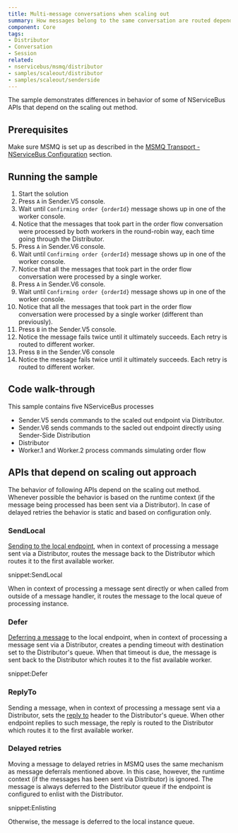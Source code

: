 ```yaml
---
title: Multi-message conversations when scaling out
summary: How messages belong to the same conversation are routed depending on the scaling out approach used
component: Core
tags:
- Distributor
- Conversation
- Session
related:
- nservicebus/msmq/distributor
- samples/scaleout/distributor
- samples/scaleout/senderside
---
```


The sample demonstrates differences in behavior of some of NServiceBus APIs that depend on the scaling out method.

## Prerequisites

Make sure MSMQ is set up as described in the [MSMQ Transport - NServiceBus Configuration](/nservicebus/msmq/#nservicebus-configuration) section.

## Running the sample

 1. Start the solution
 2. Press `A` in Sender.V5 console.
 3. Wait until `Confirming order {orderId}` message shows up in one of the worker console.
 4. Notice that the messages that took part in the order flow conversation were processed by both workers in the round-robin way, each time going through the Distributor.
 5. Press `A` in Sender.V6 console.
 6. Wait until `Confirming order {orderId}` message shows up in one of the worker console.
 7. Notice that all the messages that took part in the order flow conversation were processed by a single worker.
 8. Press `A` in Sender.V6 console.
 9. Wait until `Confirming order {orderId}` message shows up in one of the worker console.
 10. Notice that all the messages that took part in the order flow conversation were processed by a single worker (different than previously).
 11. Press `B` in the Sender.V5 console.
 12. Notice the message fails twice until it ultimately succeeds. Each retry is routed to different worker.
 13. Press `B` in the Sender.V6 console
 14. Notice the message fails twice until it ultimately succeeds. Each retry is routed to different worker.

## Code walk-through
 
This sample contains five NServiceBus processes

 * Sender.V5 sends commands to the scaled out endpoint via Distributor.
 * Sender.V6 sends commands to the sacled out endpoint directly using Sender-Side Distribution
 * Distributor
 * Worker.1 and Worker.2 process commands simulating order flow

## APIs that depend on scaling out approach

The behavior of following APIs depend on the scaling out method. Whenever possible the behavior is based on the runtime context (if the message being processed has been sent via a Distributor). In case of delayed retries the behavior is static and based on configuration only.

### SendLocal

[Sending to the local endpoint](/nservicebus/messaging/send-a-message.md#sending-to-self), when in context of processing a message sent via a Distributor, routes the message back to the Distributor which routes it to the first available worker.

snippet:SendLocal

When in context of processing a message sent directly or when called from outside of a message handler, it routes the message to the local queue of processing instance.

### Defer

[Deferring a message](/nservicebus/messaging/delayed-delivery) to the local endpoint, when in context of processing a message sent via a Distributor, creates a pending timeout with destination set to the Distributor's queue. When that timeout is due, the message is sent back to the Distributor which routes it to the fist available worker.

snippet:Defer

### ReplyTo

Sending a message, when in context of processing a message sent via a Distributor, sets the [reply to](/nservicebus/messaging/routing#reply-routing) header to the Distributor's queue. When other endpoint replies to such message, the reply is routed to the Distributor which routes it to the first available worker.

### Delayed retries

Moving a message to delayed retries in MSMQ uses the same mechanism as message deferrals mentioned above. In this case, however, the runtime context (if the messages has been sent via Distributor) is ignored. The message is always deferred to the Distributor queue if the endpoint is configured to enlist with the Distributor.

snippet:Enlisting

Otherwise, the message is deferred to the local instance queue.
